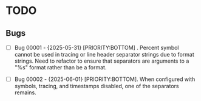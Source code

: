 
# TODO

## Bugs

- [ ] Bug 00001 - {2025-05-31} [PRIORITY:BOTTOM] . Percent symbol cannot be
used in tracing or line header separator strings due to format strings. Need to
refactor to ensure that separators are arguments to a "%s" format rather than
be a format.

- [ ] Bug 00002 - {2025-06-01} [PRIORITY:BOTTOM]. When configured with symbols,
tracing, and timestamps disabled, one of the separators remains.


